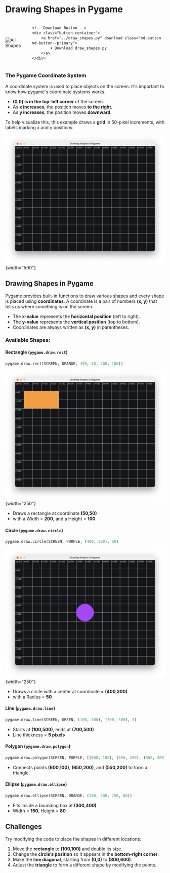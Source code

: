 # Drawing Shapes in Pygame

<style>
    .container {
        display: flex;
        flex-wrap: wrap;
        align-items: center;
        justify-content: center;
        gap: 20px;
        text-align: center;
    }

    .image-container, .button-container {
        flex: 1 1 100%; /* Default: Full width */
    }

    .image-container img {
        max-width: 100%;
        height: auto;
    }

    @media (min-width: 768px) { /* Side-by-side on larger screens */
        .container {
            flex-wrap: nowrap; /* Prevent wrapping */
            text-align: left; /* Align text properly */
        }
        .image-container, .button-container {
            flex: 0 1 auto; /* Side by side */
        }
    }
</style>

<div class="container">
    <!-- Image -->
    <div class="image-container">
        <img src="../draw_all_shapes.png" alt="All Shapes" width="350">
    </div>

    <!-- Download Button -->
    <div class="button-container">
        <a href="../draw_shapes.py" download class="md-button md-button--primary">
            ⬇ Download draw_shapes.py
        </a>
    </div>
</div>

### The Pygame Coordinate System

A coordinate system is used to place objects on the screen.  It's important to know how pygame's coordinate systems works.

- **(0,0) is in the top-left corner** of the screen.
- As **x increases**, the position moves **to the right**.
- As **y increases**, the position moves **downward**.

To help visualize this, this example draws a **grid** in 50-pixel increments, with labels marking x and y positions.

![Coordinate System](coordinate_system.png){width="500"}

## Drawing Shapes in Pygame

Pygame provides built-in functions to draw various shapes and every shape is placed using **coordinates**. A coordinate is a pair of numbers **(x, y)** that tells us where something is on the screen.

- The **x-value** represents the **horizontal position** (left to right).
- The **y-value** represents the **vertical position** (top to bottom).
- Coordinates are always written as **(x, y)** in parentheses.

### Available Shapes:
#### **Rectangle (`pygame.draw.rect`)**
   ```python
   pygame.draw.rect(SCREEN, ORANGE, (50, 50, 200, 100))
   ```
   ![Orange Rectangle](draw_rect.png){width="250"}

   - Draws a rectangle at coordinate **(50,50)**
   - with a Width = **200**, and a Height = **100**

#### **Circle (`pygame.draw.circle`)**
   ```python
   pygame.draw.circle(SCREEN, PURPLE, (400, 300), 50)
   ```
   ![Purple Circle](draw_circle.png){width="250"}

   - Draws a circle with a center at coordinate = **(400,300)**
   - with a Radius = **50**

#### **Line (`pygame.draw.line`)**
   ```python
   pygame.draw.line(SCREEN, GREEN, (100, 500), (700, 500), 5)
   ```
   - Starts at **(100,500)**, ends at **(700,500)**
   - Line thickness = **5 pixels**

#### **Polygon (`pygame.draw.polygon`)**
   ```python
   pygame.draw.polygon(SCREEN, PURPLE, [(600, 100), (650, 200), (550, 200)])
   ```
   - Connects points **(600,100)**, **(650,200)**, and **(550,200)** to form a triangle.

#### **Ellipse (`pygame.draw.ellipse`)**
   ```python
   pygame.draw.ellipse(SCREEN, ORANGE, (300, 400, 150, 80))
   ```
   - Fits inside a bounding box at **(300,400)**
   - Width = **150**, Height = **80**

## Challenges
Try modifying the code to place the shapes in different locations:

1. Move the **rectangle** to **(100,100)** and double its size.
2. Change the **circle’s position** so it appears in the **bottom-right corner**.
3. Make the **line diagonal**, starting from **(0,0)** to **(800,600)**.
4. Adjust the **triangle** to form a different shape by modifying the points.